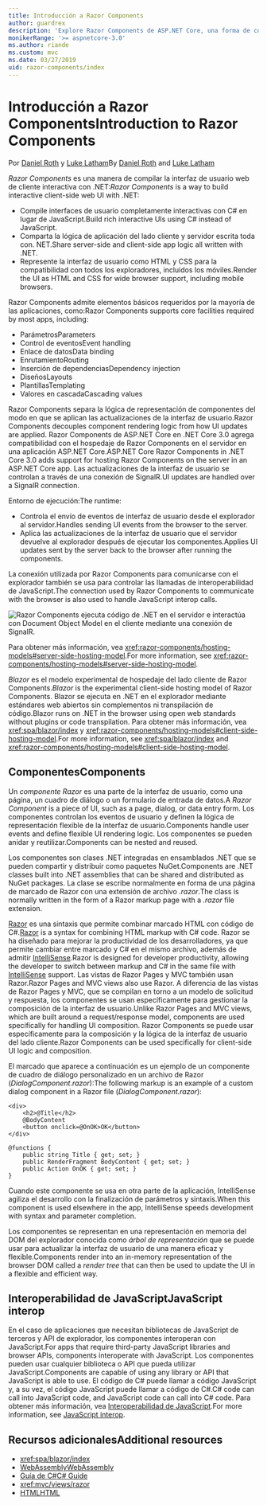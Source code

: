 ```yaml
---
title: Introducción a Razor Components
author: guardrex
description: 'Explore Razor Components de ASP.NET Core, una forma de compilar la interfaz de usuario web de cliente interactiva con .NET en una aplicación ASP.NET Core.'
monikerRange: '>= aspnetcore-3.0'
ms.author: riande
ms.custom: mvc
ms.date: 03/27/2019
uid: razor-components/index
---
```

# <a name="introduction-to-razor-components"></a><span data-ttu-id="88c8a-103">Introducción a Razor Components</span><span class="sxs-lookup"><span data-stu-id="88c8a-103">Introduction to Razor Components</span></span>

<span data-ttu-id="88c8a-104">Por [Daniel Roth](https://github.com/danroth27) y [Luke Latham](https://github.com/guardrex)</span><span class="sxs-lookup"><span data-stu-id="88c8a-104">By [Daniel Roth](https://github.com/danroth27) and [Luke Latham](https://github.com/guardrex)</span></span>

<span data-ttu-id="88c8a-105">*Razor Components* es una manera de compilar la interfaz de usuario web de cliente interactiva con .NET:</span><span class="sxs-lookup"><span data-stu-id="88c8a-105">*Razor Components* is a way to build interactive client-side web UI with .NET:</span></span>

* <span data-ttu-id="88c8a-106">Compile interfaces de usuario completamente interactivas con C# en lugar de JavaScript.</span><span class="sxs-lookup"><span data-stu-id="88c8a-106">Build rich interactive UIs using C# instead of JavaScript.</span></span>
* <span data-ttu-id="88c8a-107">Comparta la lógica de aplicación del lado cliente y servidor escrita toda con. NET.</span><span class="sxs-lookup"><span data-stu-id="88c8a-107">Share server-side and client-side app logic all written with .NET.</span></span>
* <span data-ttu-id="88c8a-108">Represente la interfaz de usuario como HTML y CSS para la compatibilidad con todos los exploradores, incluidos los móviles.</span><span class="sxs-lookup"><span data-stu-id="88c8a-108">Render the UI as HTML and CSS for wide browser support, including mobile browsers.</span></span>

<span data-ttu-id="88c8a-109">Razor Components admite elementos básicos requeridos por la mayoría de las aplicaciones, como:</span><span class="sxs-lookup"><span data-stu-id="88c8a-109">Razor Components supports core facilities required by most apps, including:</span></span>

* <span data-ttu-id="88c8a-110">Parámetros</span><span class="sxs-lookup"><span data-stu-id="88c8a-110">Parameters</span></span>
* <span data-ttu-id="88c8a-111">Control de eventos</span><span class="sxs-lookup"><span data-stu-id="88c8a-111">Event handling</span></span>
* <span data-ttu-id="88c8a-112">Enlace de datos</span><span class="sxs-lookup"><span data-stu-id="88c8a-112">Data binding</span></span>
* <span data-ttu-id="88c8a-113">Enrutamiento</span><span class="sxs-lookup"><span data-stu-id="88c8a-113">Routing</span></span>
* <span data-ttu-id="88c8a-114">Inserción de dependencias</span><span class="sxs-lookup"><span data-stu-id="88c8a-114">Dependency injection</span></span>
* <span data-ttu-id="88c8a-115">Diseños</span><span class="sxs-lookup"><span data-stu-id="88c8a-115">Layouts</span></span>
* <span data-ttu-id="88c8a-116">Plantillas</span><span class="sxs-lookup"><span data-stu-id="88c8a-116">Templating</span></span>
* <span data-ttu-id="88c8a-117">Valores en cascada</span><span class="sxs-lookup"><span data-stu-id="88c8a-117">Cascading values</span></span>

<span data-ttu-id="88c8a-118">Razor Components separa la lógica de representación de componentes del modo en que se aplican las actualizaciones de la interfaz de usuario.</span><span class="sxs-lookup"><span data-stu-id="88c8a-118">Razor Components decouples component rendering logic from how UI updates are applied.</span></span> <span data-ttu-id="88c8a-119">Razor Components de ASP.NET Core en .NET Core 3.0 agrega compatibilidad con el hospedaje de Razor Components en el servidor en una aplicación ASP.NET Core.</span><span class="sxs-lookup"><span data-stu-id="88c8a-119">ASP.NET Core Razor Components in .NET Core 3.0 adds support for hosting Razor Components on the server in an ASP.NET Core app.</span></span> <span data-ttu-id="88c8a-120">Las actualizaciones de la interfaz de usuario se controlan a través de una conexión de SignalR.</span><span class="sxs-lookup"><span data-stu-id="88c8a-120">UI updates are handled over a SignalR connection.</span></span>

<span data-ttu-id="88c8a-121">Entorno de ejecución:</span><span class="sxs-lookup"><span data-stu-id="88c8a-121">The runtime:</span></span>

* <span data-ttu-id="88c8a-122">Controla el envío de eventos de interfaz de usuario desde el explorador al servidor.</span><span class="sxs-lookup"><span data-stu-id="88c8a-122">Handles sending UI events from the browser to the server.</span></span>
* <span data-ttu-id="88c8a-123">Aplica las actualizaciones de la interfaz de usuario que el servidor devuelve al explorador después de ejecutar los componentes.</span><span class="sxs-lookup"><span data-stu-id="88c8a-123">Applies UI updates sent by the server back to the browser after running the components.</span></span>

<span data-ttu-id="88c8a-124">La conexión utilizada por Razor Components para comunicarse con el explorador también se usa para controlar las llamadas de interoperabilidad de JavaScript.</span><span class="sxs-lookup"><span data-stu-id="88c8a-124">The connection used by Razor Components to communicate with the browser is also used to handle JavaScript interop calls.</span></span>

![Razor Components ejecuta código de .NET en el servidor e interactúa con Document Object Model en el cliente mediante una conexión de SignalR.](index/_static/aspnet-core-razor-components.png)

<span data-ttu-id="88c8a-126">Para obtener más información, vea <xref:razor-components/hosting-models#server-side-hosting-model>.</span><span class="sxs-lookup"><span data-stu-id="88c8a-126">For more information, see <xref:razor-components/hosting-models#server-side-hosting-model>.</span></span>

<span data-ttu-id="88c8a-127">*Blazor* es el modelo experimental de hospedaje del lado cliente de Razor Components.</span><span class="sxs-lookup"><span data-stu-id="88c8a-127">*Blazor* is the experimental client-side hosting model of Razor Components.</span></span> <span data-ttu-id="88c8a-128">Blazor se ejecuta en .NET en el explorador mediante estándares web abiertos sin complementos ni transpilación de código.</span><span class="sxs-lookup"><span data-stu-id="88c8a-128">Blazor runs on .NET in the browser using open web standards without plugins or code transpilation.</span></span> <span data-ttu-id="88c8a-129">Para obtener más información, vea <xref:spa/blazor/index> y <xref:razor-components/hosting-models#client-side-hosting-model>.</span><span class="sxs-lookup"><span data-stu-id="88c8a-129">For more information, see <xref:spa/blazor/index> and <xref:razor-components/hosting-models#client-side-hosting-model>.</span></span>

## <a name="components"></a><span data-ttu-id="88c8a-130">Componentes</span><span class="sxs-lookup"><span data-stu-id="88c8a-130">Components</span></span>

<span data-ttu-id="88c8a-131">Un *componente Razor* es una parte de la interfaz de usuario, como una página, un cuadro de diálogo o un formulario de entrada de datos.</span><span class="sxs-lookup"><span data-stu-id="88c8a-131">A *Razor Component* is a piece of UI, such as a page, dialog, or data entry form.</span></span> <span data-ttu-id="88c8a-132">Los componentes controlan los eventos de usuario y definen la lógica de representación flexible de la interfaz de usuario.</span><span class="sxs-lookup"><span data-stu-id="88c8a-132">Components handle user events and define flexible UI rendering logic.</span></span> <span data-ttu-id="88c8a-133">Los componentes se pueden anidar y reutilizar.</span><span class="sxs-lookup"><span data-stu-id="88c8a-133">Components can be nested and reused.</span></span>

<span data-ttu-id="88c8a-134">Los componentes son clases .NET integradas en ensamblados .NET que se pueden compartir y distribuir como paquetes NuGet.</span><span class="sxs-lookup"><span data-stu-id="88c8a-134">Components are .NET classes built into .NET assemblies that can be shared and distributed as NuGet packages.</span></span> <span data-ttu-id="88c8a-135">La clase se escribe normalmente en forma de una página de marcado de Razor con una extensión de archivo *.razor*.</span><span class="sxs-lookup"><span data-stu-id="88c8a-135">The class is normally written in the form of a Razor markup page with a *.razor* file extension.</span></span>

<span data-ttu-id="88c8a-136">[Razor](xref:mvc/views/razor) es una sintaxis que permite combinar marcado HTML con código de C#.</span><span class="sxs-lookup"><span data-stu-id="88c8a-136">[Razor](xref:mvc/views/razor) is a syntax for combining HTML markup with C# code.</span></span> <span data-ttu-id="88c8a-137">Razor se ha diseñado para mejorar la productividad de los desarrolladores, ya que permite cambiar entre marcado y C# en el mismo archivo, además de admitir [IntelliSense](/visualstudio/ide/using-intellisense).</span><span class="sxs-lookup"><span data-stu-id="88c8a-137">Razor is designed for developer productivity, allowing the developer to switch between markup and C# in the same file with [IntelliSense](/visualstudio/ide/using-intellisense) support.</span></span> <span data-ttu-id="88c8a-138">Las vistas de Razor Pages y MVC también usan Razor.</span><span class="sxs-lookup"><span data-stu-id="88c8a-138">Razor Pages and MVC views also use Razor.</span></span> <span data-ttu-id="88c8a-139">A diferencia de las vistas de Razor Pages y MVC, que se compilan en torno a un modelo de solicitud y respuesta, los componentes se usan específicamente para gestionar la composición de la interfaz de usuario.</span><span class="sxs-lookup"><span data-stu-id="88c8a-139">Unlike Razor Pages and MVC views, which are built around a request/response model, components are used specifically for handling UI composition.</span></span> <span data-ttu-id="88c8a-140">Razor Components se puede usar específicamente para la composición y la lógica de la interfaz de usuario del lado cliente.</span><span class="sxs-lookup"><span data-stu-id="88c8a-140">Razor Components can be used specifically for client-side UI logic and composition.</span></span>

<span data-ttu-id="88c8a-141">El marcado que aparece a continuación es un ejemplo de un componente de cuadro de diálogo personalizado en un archivo de Razor (*DialogComponent.razor*):</span><span class="sxs-lookup"><span data-stu-id="88c8a-141">The following markup is an example of a custom dialog component in a Razor file (*DialogComponent.razor*):</span></span>

```cshtml
<div>
    <h2>@Title</h2>
    @BodyContent
    <button onclick=@OnOK>OK</button>
</div>

@functions {
    public string Title { get; set; }
    public RenderFragment BodyContent { get; set; }
    public Action OnOK { get; set; }
}
```

<span data-ttu-id="88c8a-142">Cuando este componente se usa en otra parte de la aplicación, IntelliSense agiliza el desarrollo con la finalización de parámetros y sintaxis.</span><span class="sxs-lookup"><span data-stu-id="88c8a-142">When this component is used elsewhere in the app, IntelliSense speeds development with syntax and parameter completion.</span></span>

<span data-ttu-id="88c8a-143">Los componentes se representan en una representación en memoria del DOM del explorador conocida como *árbol de representación* que se puede usar para actualizar la interfaz de usuario de una manera eficaz y flexible.</span><span class="sxs-lookup"><span data-stu-id="88c8a-143">Components render into an in-memory representation of the browser DOM called a *render tree* that can then be used to update the UI in a flexible and efficient way.</span></span>

## <a name="javascript-interop"></a><span data-ttu-id="88c8a-144">Interoperabilidad de JavaScript</span><span class="sxs-lookup"><span data-stu-id="88c8a-144">JavaScript interop</span></span>

<span data-ttu-id="88c8a-145">En el caso de aplicaciones que necesitan bibliotecas de JavaScript de terceros y API de explorador, los componentes interoperan con JavaScript.</span><span class="sxs-lookup"><span data-stu-id="88c8a-145">For apps that require third-party JavaScript libraries and browser APIs, components interoperate with JavaScript.</span></span> <span data-ttu-id="88c8a-146">Los componentes pueden usar cualquier biblioteca o API que pueda utilizar JavaScript.</span><span class="sxs-lookup"><span data-stu-id="88c8a-146">Components are capable of using any library or API that JavaScript is able to use.</span></span> <span data-ttu-id="88c8a-147">El código de C# puede llamar a código JavaScript y, a su vez, el código JavaScript puede llamar a código de C#.</span><span class="sxs-lookup"><span data-stu-id="88c8a-147">C# code can call into JavaScript code, and JavaScript code can call into C# code.</span></span> <span data-ttu-id="88c8a-148">Para obtener más información, vea [Interoperabilidad de JavaScript](xref:razor-components/javascript-interop).</span><span class="sxs-lookup"><span data-stu-id="88c8a-148">For more information, see [JavaScript interop](xref:razor-components/javascript-interop).</span></span>

## <a name="additional-resources"></a><span data-ttu-id="88c8a-149">Recursos adicionales</span><span class="sxs-lookup"><span data-stu-id="88c8a-149">Additional resources</span></span>

* <xref:spa/blazor/index>
* [<span data-ttu-id="88c8a-150">WebAssembly</span><span class="sxs-lookup"><span data-stu-id="88c8a-150">WebAssembly</span></span>](http://webassembly.org/)
* [<span data-ttu-id="88c8a-151">Guía de C#</span><span class="sxs-lookup"><span data-stu-id="88c8a-151">C# Guide</span></span>](/dotnet/csharp/)
* <xref:mvc/views/razor>
* [<span data-ttu-id="88c8a-152">HTML</span><span class="sxs-lookup"><span data-stu-id="88c8a-152">HTML</span></span>](https://www.w3.org/html/)
